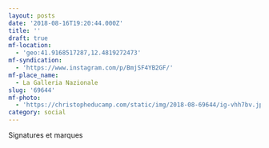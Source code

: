 ```yaml
---
layout: posts
date: '2018-08-16T19:20:44.000Z'
title: ''
draft: true
mf-location:
  - 'geo:41.9168517287,12.4819272473'
mf-syndication:
  - 'https://www.instagram.com/p/BmjSF4YB2GF/'
mf-place_name:
  - La Galleria Nazionale
slug: '69644'
mf-photo:
  - 'https://christopheducamp.com/static/img/2018-08-69644/ig-vhh7bv.jpg'
category: social
---
```

Signatures et marques
